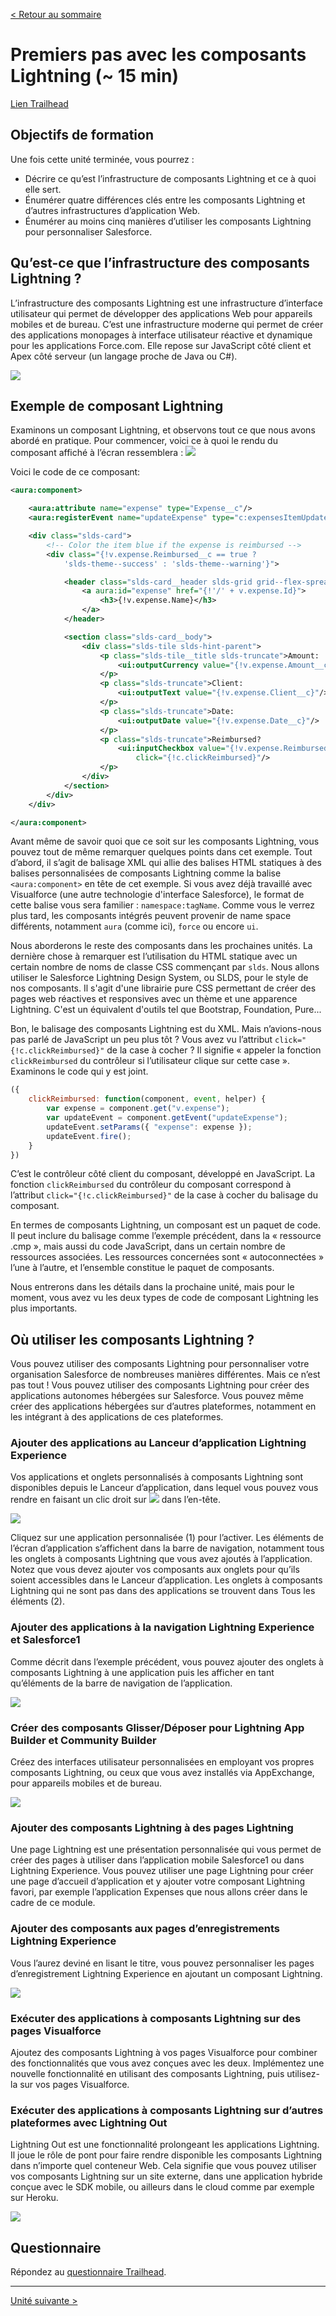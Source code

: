 [&lt; Retour au sommaire](../README.md)

# Premiers pas avec les composants Lightning (~ 15 min)
[Lien Trailhead](https://trailhead.salesforce.com/fr/modules/lex_dev_lc_basics/units/lex_dev_lc_basics_intro)

## Objectifs de formation
Une fois cette unité terminée, vous pourrez :
- Décrire ce qu’est l’infrastructure de composants Lightning et ce à quoi elle sert.
- Énumérer quatre différences clés entre les composants Lightning et d’autres infrastructures d’application Web.
- Énumérer au moins cinq manières d’utiliser les composants Lightning pour personnaliser Salesforce.


## Qu’est-ce que l’infrastructure des composants Lightning ?
L’infrastructure des composants Lightning est une infrastructure d’interface utilisateur qui permet de développer des applications Web pour appareils mobiles et de bureau. C’est une infrastructure moderne qui permet de créer des applications monopages à interface utilisateur réactive et dynamique pour les applications Force.com. Elle repose sur JavaScript côté client et Apex côté serveur (un langage proche de Java ou C#).

<img src="02/lcf-architecture.png"/>


## Exemple de composant Lightning
Examinons un composant Lightning, et observons tout ce que nous avons abordé en pratique. Pour commencer, voici ce à quoi le rendu du composant affiché à l’écran ressemblera :
<img src="https://res.cloudinary.com/hy4kyit2a/image/upload/doc/trailhead/fr-frf83828c78e5c9335d4fc423b03111071.png"/>

Voici le code de ce composant:
```xml
<aura:component>

    <aura:attribute name="expense" type="Expense__c"/>
    <aura:registerEvent name="updateExpense" type="c:expensesItemUpdate"/>

    <div class="slds-card">
        <!-- Color the item blue if the expense is reimbursed -->
        <div class="{!v.expense.Reimbursed__c == true ?
            'slds-theme--success' : 'slds-theme--warning'}">

            <header class="slds-card__header slds-grid grid--flex-spread">
                <a aura:id="expense" href="{!'/' + v.expense.Id}">
                    <h3>{!v.expense.Name}</h3>
                </a>
            </header>

            <section class="slds-card__body">
                <div class="slds-tile slds-hint-parent">
                    <p class="slds-tile__title slds-truncate">Amount:
                        <ui:outputCurrency value="{!v.expense.Amount__c}"/>
                    </p>
                    <p class="slds-truncate">Client:
                        <ui:outputText value="{!v.expense.Client__c}"/>
                    </p>
                    <p class="slds-truncate">Date:
                        <ui:outputDate value="{!v.expense.Date__c}"/>
                    </p>
                    <p class="slds-truncate">Reimbursed?
                        <ui:inputCheckbox value="{!v.expense.Reimbursed__c}"
                            click="{!c.clickReimbursed}"/>
                    </p>
                </div>
            </section>
        </div>
    </div>

</aura:component>
```

Avant même de savoir quoi que ce soit sur les composants Lightning, vous pouvez tout de même remarquer quelques points dans cet exemple.
Tout d’abord, il s’agit de balisage XML qui allie des balises HTML statiques à des balises personnalisées de composants Lightning comme la balise `<aura:component>` en tête de cet exemple.
Si vous avez déjà travaillé avec Visualforce (une autre technologie d'interface Salesforce), le format de cette balise vous sera familier : `namespace:tagName`. Comme vous le verrez plus tard, les composants intégrés peuvent provenir de name space différents, notamment `aura` (comme ici), `force` ou encore `ui`.

Nous aborderons le reste des composants dans les prochaines unités. La dernière chose à remarquer est l’utilisation du HTML statique avec un certain nombre de noms de classe CSS commençant par `slds`. Nous allons utiliser le Salesforce Lightning Design System, ou SLDS, pour le style de nos composants. Il s'agit d'une librairie pure CSS permettant de créer des pages web réactives et responsives avec un thème et une apparence Lightning. C'est un équivalent d'outils tel que Bootstrap, Foundation, Pure...

Bon, le balisage des composants Lightning est du XML. Mais n’avions-nous pas parlé de JavaScript un peu plus tôt ? Vous avez vu l’attribut `click="{!c.clickReimbursed}"` de la case à cocher ? Il signifie « appeler la fonction `clickReimbursed` du contrôleur si l’utilisateur clique sur cette case ». Examinons le code qui y est joint.

```js
({
    clickReimbursed: function(component, event, helper) {
        var expense = component.get("v.expense");
        var updateEvent = component.getEvent("updateExpense");
        updateEvent.setParams({ "expense": expense });
        updateEvent.fire();
    }
})
```

C’est le contrôleur côté client du composant, développé en JavaScript. La fonction `clickReimbursed` du contrôleur du composant correspond à l’attribut `click="{!c.clickReimbursed}"` de la case à cocher du balisage du composant.

En termes de composants Lightning, un composant est un paquet de code. Il peut inclure du balisage comme l’exemple précédent, dans la « ressource .cmp », mais aussi du code JavaScript, dans un certain nombre de ressources associées. Les ressources concernées sont « autoconnectées » l’une à l’autre, et l’ensemble constitue le paquet de composants.

Nous entrerons dans les détails dans la prochaine unité, mais pour le moment, vous avez vu les deux types de code de composant Lightning les plus importants.


## Où utiliser les composants Lightning ?
Vous pouvez utiliser des composants Lightning pour personnaliser votre organisation Salesforce de nombreuses manières différentes. Mais ce n’est pas tout ! Vous pouvez utiliser des composants Lightning pour créer des applications autonomes hébergées sur Salesforce. Vous pouvez même créer des applications hébergées sur d’autres plateformes, notamment en les intégrant à des applications de ces plateformes.

### Ajouter des applications au Lanceur d’application Lightning Experience

Vos applications et onglets personnalisés à composants Lightning sont disponibles depuis le Lanceur d’application, dans lequel vous pouvez vous rendre en faisant un clic droit sur <img src="https://res.cloudinary.com/hy4kyit2a/image/upload/doc/trailhead/fr-fr60485b6caa415febc0e331b695fec41b.png"/> dans l’en-tête.

<img src="https://res.cloudinary.com/hy4kyit2a/image/upload/doc/trailhead/fr-fre189fc1fcbcb0e5fbe2320efe5dd31f5.png"/>

Cliquez sur une application personnalisée (1) pour l’activer. Les éléments de l’écran d’application s’affichent dans la barre de navigation, notamment tous les onglets à composants Lightning que vous avez ajoutés à l’application. Notez que vous devez ajouter vos composants aux onglets pour qu’ils soient accessibles dans le Lanceur d’application. Les onglets à composants Lightning qui ne sont pas dans des applications se trouvent dans Tous les éléments (2).


### Ajouter des applications à la navigation Lightning Experience et Salesforce1
Comme décrit dans l’exemple précédent, vous pouvez ajouter des onglets à composants Lightning à une application puis les afficher en tant qu’éléments de la barre de navigation de l’application.

<img src="https://res.cloudinary.com/hy4kyit2a/image/upload/doc/trailhead/fr-fr56dc3e5e8f993b98e58cf98b0a2a6c09.png"/>


### Créer des composants Glisser/Déposer pour Lightning App Builder et Community Builder
Créez des interfaces utilisateur personnalisées en employant vos propres composants Lightning, ou ceux que vous avez installés via AppExchange, pour appareils mobiles et de bureau.

<img src="https://res.cloudinary.com/hy4kyit2a/image/upload/doc/trailhead/fr-frd3af4c963c34844c75a82eb982e720b9.png"/>


### Ajouter des composants Lightning à des pages Lightning
Une page Lightning est une présentation personnalisée qui vous permet de créer des pages à utiliser dans l’application mobile Salesforce1 ou dans Lightning Experience. Vous pouvez utiliser une page Lightning pour créer une page d’accueil d’application et y ajouter votre composant Lightning favori, par exemple l’application Expenses que nous allons créer dans le cadre de ce module.


### Ajouter des composants aux pages d’enregistrements Lightning Experience
Vous l’aurez deviné en lisant le titre, vous pouvez personnaliser les pages d’enregistrement Lightning Experience en ajoutant un composant Lightning.

<img src="https://res.cloudinary.com/hy4kyit2a/image/upload/doc/trailhead/fr-fre1afb7cfb44bb46fb3bd5a00e94335dd.png"/>


### Exécuter des applications à composants Lightning sur des pages Visualforce

Ajoutez des composants Lightning à vos pages Visualforce pour combiner des fonctionnalités que vous avez conçues avec les deux. Implémentez une nouvelle fonctionnalité en utilisant des composants Lightning, puis utilisez-la sur vos pages Visualforce.


### Exécuter des applications à composants Lightning sur d’autres plateformes avec Lightning Out

Lightning Out est une fonctionnalité prolongeant les applications Lightning. Il joue le rôle de pont pour faire rendre disponible les composants Lightning dans n’importe quel conteneur Web. Cela signifie que vous pouvez utiliser vos composants Lightning sur un site externe, dans une application hybride conçue avec le SDK mobile, ou ailleurs dans le cloud comme par exemple sur Heroku.

<img src="https://res.cloudinary.com/hy4kyit2a/image/upload/doc/trailhead/fr-fr01f519e4578d335bbc784d7712f2a68a.png"/>


## Questionnaire
Répondez au [questionnaire Trailhead](https://trailhead.salesforce.com/fr/modules/lex_dev_lc_basics/units/lex_dev_lc_basics_intro#challenge).

---
[Unité suivante &gt;](03.md)
